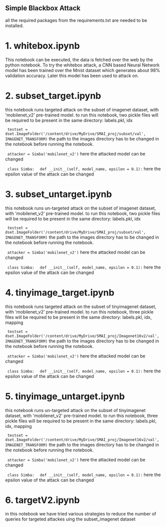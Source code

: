 ## Simple Blackbox Attack

all the required packages from the requirements.txt are needed to be installed.

# 1. whitebox.ipynb
This notebook can be executed, the data is fetched over the web by the python notebook.
To try the whitebox attack, a CNN based Neural Network model has been trained over the Mnist dataset which generates about 98% validation accuracy. Later this model has been used to attack on.

# 2. subset_target.ipynb
this notebook runs targeted attack on the subset of imagenet dataset, with 'mobilenet_v2' pre-trained model.
to run this notebook, two pickle files will be required to be present in the same directory: labels.pkl, idx

` testset = dset.ImageFolder('/content/drive/MyDrive/SMAI_proj/subset/val', IMAGENET_TRANSFORM)`
the path to the images directory has to be changed in the notebook before running the notebook.

` attacker = Simba('mobilenet_v2')`
here the attacked model can be changed

` class Simba:`
`  def __init__(self, model_name, epsilon = 0.1):`
here the epsilon value of the attack can be changed

# 3. subset_untarget.ipynb
this notebook runs un-targeted attack on the subset of imagenet dataset, with 'mobilenet_v2' pre-trained model.
to run this notebook, two pickle files will be required to be present in the same directory: labels.pkl, idx

` testset = dset.ImageFolder('/content/drive/MyDrive/SMAI_proj/subset/val', IMAGENET_TRANSFORM)`
the path to the images directory has to be changed in the notebook before running the notebook.

` attacker = Simba('mobilenet_v2')`
here the attacked model can be changed

` class Simba:`
`  def __init__(self, model_name, epsilon = 0.1):`
here the epsilon value of the attack can be changed

# 4. tinyimage_target.ipynb
this notebook runs targeted attack on the subset of tinyimagenet dataset, with 'mobilenet_v2' pre-trained model.
to run this notebook, three pickle files will be required to be present in the same directory: labels.pkl, idx, mapping

` testset = dset.ImageFolder('/content/drive/MyDrive/SMAI_proj/Imagenet16v2/val', IMAGENET_TRANSFORM)`
the path to the images directory has to be changed in the notebook before running the notebook.

` attacker = Simba('mobilenet_v2')`
here the attacked model can be changed

` class Simba:`
`  def __init__(self, model_name, epsilon = 0.1):`
here the epsilon value of the attack can be changed

# 5. tinyimage_untarget.ipynb
this notebook runs un-targeted attack on the subset of tinyimagenet dataset, with 'mobilenet_v2' pre-trained model.
to run this notebook, three pickle files will be required to be present in the same directory: labels.pkl, idx, mapping

` testset = dset.ImageFolder('/content/drive/MyDrive/SMAI_proj/Imagenet16v2/val', IMAGENET_TRANSFORM)`
the path to the images directory has to be changed in the notebook before running the notebook.

` attacker = Simba('mobilenet_v2')`
here the attacked model can be changed

` class Simba:`
`  def __init__(self, model_name, epsilon = 0.1):`
here the epsilon value of the attack can be changed

# 6. targetV2.ipynb
in this notebook we have tried various strategies to reduce the number of queries for targeted attackes uing the subset_imagenet dataset

